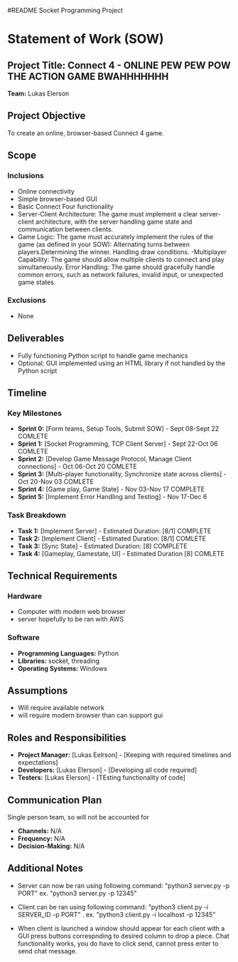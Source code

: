 #README
Socket Programming Project

# Statement of Work (SOW)

## Project Title: Connect 4 - ONLINE PEW PEW POW THE ACTION GAME BWAHHHHHHH

**Team:** Lukas Elerson

## Project Objective
To create an online, browser-based Connect 4 game.

## Scope

### Inclusions
- Online connectivity
- Simple browser-based GUI
- Basic Connect Four functionality
- Server-Client Architecture: The game must implement a clear server-client architecture, with the server handling game state and communication between clients.
- Game Logic: The game must accurately implement the rules of the game (as defined in your SOW):
Alternating turns between players.Determining the winner.
Handling draw conditions.
-Multiplayer Capability: The game should allow multiple clients to connect and play simultaneously.
Error Handling: The game should gracefully handle common errors, such as network failures, invalid input, or unexpected game states.

### Exclusions
- None

## Deliverables
- Fully functioning Python script to handle game mechanics
- Optional: GUI implemented using an HTML library if not handled by the Python script

## Timeline

### Key Milestones
- **Sprint 0:** [Form teams, Setup Tools, Submit SOW] - Sept 08-Sept 22 COMLETE
- **Sprint 1:** [Socket Programming, TCP Client Server] -  Sept 22-Oct 06 COMLETE
- **Sprint 2:** [Develop Game Message Protocol, Manage Client connections] -  Oct 06-Oct 20 COMLETE
- **Sprint 3:** [Multi-player functionality, Synchronize state across clients] - Oct 20-Nov 03 COMLETE
- **Sprint 4:** [Game play, Game State] - Nov 03-Nov 17 COMPLETE
- **Sprint 5:** [Implement Error Handling and Testing] - Nov 17-Dec 6 

### Task Breakdown
- **Task 1:** [Implement Server] - Estimated Duration: [8/1]  COMPLETE
- **Task 2:** [Implement Client] - Estimated Duration: [8/1]  COMLETE
- **Task 3:** [Sync State] - Estimated Duration: [8]  COMPLETE
- **Task 4:** [Gameplay, Gamestate, UI] - Estimated Duration [8] COMLETE

## Technical Requirements

### Hardware
- Computer with modern web browser
- server hopefully to be ran with AWS 

### Software
- **Programming Languages:** Python
- **Libraries:** socket, threading
- **Operating Systems:** Windows

## Assumptions
- Will require available network
- will require modern browser than can support gui

## Roles and Responsibilities
- **Project Manager:** [Lukas Eelrson] - [Keeping with required timelines and expectations]
- **Developers:** [Lukas Elerson] - [Developing all code required]
- **Testers:** [Lukas Elerson] - [TEsting functionality of code]

## Communication Plan
Single person team, so will not be accounted for
- **Channels:** N/A
- **Frequency:** N/A
- **Decision-Making:** N/A

## Additional Notes
- Server can now be ran using following command:
    "python3 server.py -p PORT" 
    ex. "python3 server.py -p 12345"

- Client can be ran using following command:
    "python3 client.py -i SERVER_ID -p PORT" .
    ex. "python3 client.py -i localhost -p 12345"

- When client is launched a window should appear for each client with a GUI press buttons correspnding to desired column to drop a piece. Chat functionality works, you do have to click send, cannot press enter to send chat message.


